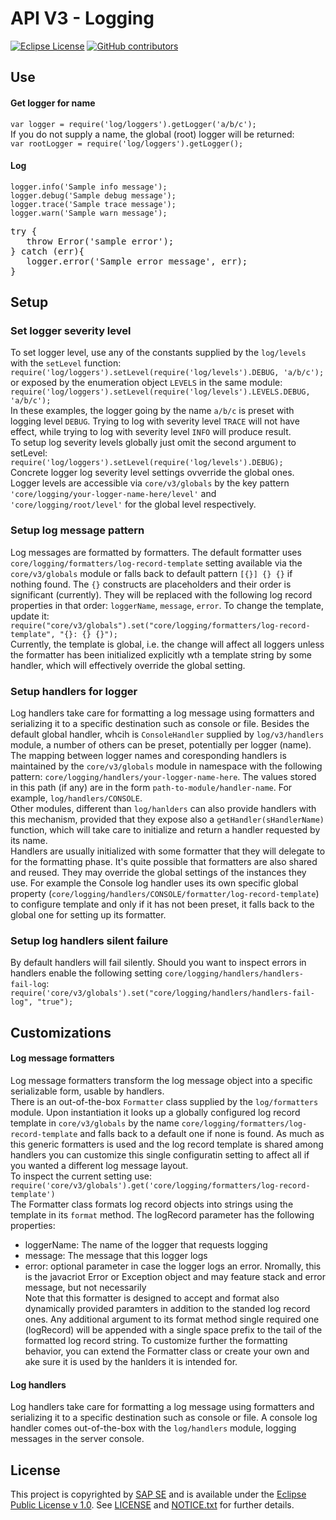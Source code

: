 # API V3 - Logging

[![Eclipse License](http://img.shields.io/badge/license-Eclipse-brightgreen.svg)](LICENSE)
[![GitHub contributors](https://img.shields.io/github/contributors/dirigiblelabs/api-v3-log.svg)](https://github.com/dirigiblelabs/api-v3-log/graphs/contributors)

## Use

#### Get logger for name
`var logger = require('log/loggers').getLogger('a/b/c');`  
If you do not supply a name, the global (root) logger will be returned:  
`var rootLogger = require('log/loggers').getLogger();`

#### Log
`logger.info('Sample info message');`  
`logger.debug('Sample debug message');`  
`logger.trace('Sample trace message');`  
`logger.warn('Sample warn message');`  
<pre>try {
   throw Error('sample error');
} catch (err){
   logger.error('Sample error message', err);
}</pre>

## Setup
### Set logger severity level
To set logger level, use any of the constants supplied by the `log/levels` with the `setLevel` function:  
`require('log/loggers').setLevel(require('log/levels').DEBUG, 'a/b/c');`  
or exposed by the enumeration object `LEVELS` in the same module:  
`require('log/loggers').setLevel(require('log/levels').LEVELS.DEBUG, 'a/b/c');`  
In these examples, the logger going by the name `a/b/c` is preset with logging level `DEBUG`. Trying to log with severity level `TRACE` will not have effect, while trying to log with severity level `INFO` will produce result.  
To setup log severity levels globally just omit the second argument to setLevel:  
`require('log/loggers').setLevel(require('log/levels').DEBUG);`  
Concrete logger log severity level settings ovverride the global ones.
Logger levels are accessible via `core/v3/globals` by the key pattern `'core/logging/your-logger-name-here/level'` and `'core/logging/root/level'` for the global level respectively.

### Setup log message pattern
Log messages are formatted by formatters. The default formatter uses `core/logging/formatters/log-record-template` setting available via the `core/v3/globals` module or falls back to default pattern `[{}] {} {}` if nothing found. The `{}` constructs are placeholders and their order is significant (currently). They will be replaced with the following log record properties in that order: `loggerName`, `message`, `error`. To change the template, update it:  
`require("core/v3/globals").set("core/logging/formatters/log-record-template", "{}: {} {}");`  
Currently, the template is global, i.e. the change will affect all loggers unless the formatter has been initialized explicitly wth a template string by some handler, which will effectively override the global setting.

### Setup handlers for logger
Log handlers take care for formatting a log message using formatters and serializing it to a specific destination such as console or file. Besides the default global handler, whcih is `ConsoleHandler` supplied by `log/v3/handlers` module, a number of others can be preset, potentially per logger (name).  
The mapping between logger names and coresponding handlers is maintained by the `core/v3/globals` module in namespace with the following pattern: `core/logging/handlers/your-logger-name-here`. The values stored in this path (if any) are in the form `path-to-module/handler-name`. For example, `log/handlers/CONSOLE`.  
Other modules, different than `log/hanlders` can also provide handlers with this mechanism, provided that they expose also a `getHandler(sHandlerName)` function, which will take care to initialize and return a handler requested by its name.  
Handlers are usually initialized with some formatter that they will delegate to for the formatting phase. It's quite possible that formatters are also shared and reused. They may override the global settings of the instances they use. For example the Console log handler uses its own specific global property (`core/logging/handlers/CONSOLE/formatter/log-record-template`) to configure template and only if it has not been preset, it falls back to the global one for setting up its formatter.

### Setup log handlers silent failure
By default handlers will fail silently. Should you want to inspect errors in handlers enable the following setting `core/logging/handlers/handlers-fail-log`:  
`require('core/v3/globals').set("core/logging/handlers/handlers-fail-log", "true");`

## Customizations

#### Log message formatters
Log message formatters transform the log message object into a specific serializable form, usable by handlers.  
There is an out-of-the-box `Formatter` class supplied by the `log/formatters` module. Upon instantiation it looks up a globally configured log record template in `core/v3/globals` by the name `core/logging/formatters/log-record-template` and falls back to a default one if none is found. As much as this generic formatters is used and the log record template is shared among handlers you can customize this single configuratin setting to affect all if you wanted a different log message layout.  
To inspect the current setting use:  
`require('core/v3/globals').get('core/logging/formatters/log-record-template')`  
The Formatter class formats log record objects into strings using the template in its `format` method. The logRecord parameter has the following properties:  
- loggerName: The name of the logger that requests logging
- message: The message that this logger logs
- error: optional parameter in case the logger logs an error. Nromally, this is the javacriot Error or Exception object and may feature stack and error message, but not necessarily  
Note that this formatter is designed to accept and format also dynamically provided paramters in addition to the standed log record ones. Any additional argument to its format method single required one (logRecord) will be appended with a single space prefix to the tail of the formatted log record string.
To  customize further the formatting behavior, you can extend the Formatter class or create your own and ake sure it is used by the hanlders it is intended for.

#### Log handlers
Log handlers take care for formatting a log message using formatters and serializing it to a specific destination such as console or file.
A console log handler comes out-of-the-box with the `log/handlers` module, logging messages in the server console.

## License

This project is copyrighted by [SAP SE](http://www.sap.com/) and is available under the [Eclipse Public License v 1.0](https://www.eclipse.org/legal/epl-v10.html). See [LICENSE](LICENSE) and [NOTICE.txt](NOTICE.txt) for further details.
